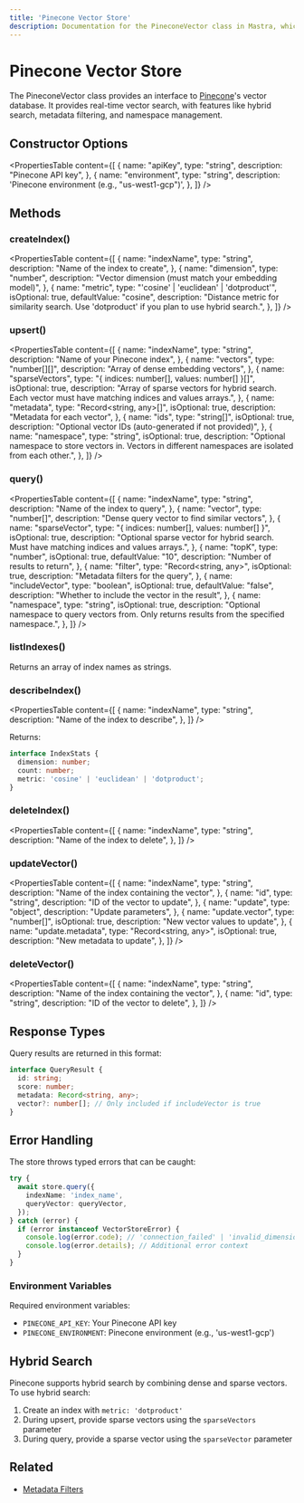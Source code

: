 ```yaml
---
title: 'Pinecone Vector Store'
description: Documentation for the PineconeVector class in Mastra, which provides an interface to Pinecone's vector database.
---
```


# Pinecone Vector Store

The PineconeVector class provides an interface to [Pinecone](https://www.pinecone.io/)'s vector database.
It provides real-time vector search, with features like hybrid search, metadata filtering, and namespace management.

## Constructor Options

<PropertiesTable
content={[
{
name: "apiKey",
type: "string",
description: "Pinecone API key",
},
{
name: "environment",
type: "string",
description: 'Pinecone environment (e.g., "us-west1-gcp")',
},
]}
/>

## Methods

### createIndex()

<PropertiesTable
content={[
{
name: "indexName",
type: "string",
description: "Name of the index to create",
},
{
name: "dimension",
type: "number",
description: "Vector dimension (must match your embedding model)",
},
{
name: "metric",
type: "'cosine' | 'euclidean' | 'dotproduct'",
isOptional: true,
defaultValue: "cosine",
description:
"Distance metric for similarity search. Use 'dotproduct' if you plan to use hybrid search.",
},
]}
/>

### upsert()

<PropertiesTable
content={[
{
name: "indexName",
type: "string",
description: "Name of your Pinecone index",
},
{
name: "vectors",
type: "number[][]",
description: "Array of dense embedding vectors",
},
{
name: "sparseVectors",
type: "{ indices: number[], values: number[] }[]",
isOptional: true,
description:
"Array of sparse vectors for hybrid search. Each vector must have matching indices and values arrays.",
},
{
name: "metadata",
type: "Record<string, any>[]",
isOptional: true,
description: "Metadata for each vector",
},
{
name: "ids",
type: "string[]",
isOptional: true,
description: "Optional vector IDs (auto-generated if not provided)",
},
{
name: "namespace",
type: "string",
isOptional: true,
description:
"Optional namespace to store vectors in. Vectors in different namespaces are isolated from each other.",
},
]}
/>

### query()

<PropertiesTable
content={[
{
name: "indexName",
type: "string",
description: "Name of the index to query",
},
{
name: "vector",
type: "number[]",
description: "Dense query vector to find similar vectors",
},
{
name: "sparseVector",
type: "{ indices: number[], values: number[] }",
isOptional: true,
description:
"Optional sparse vector for hybrid search. Must have matching indices and values arrays.",
},
{
name: "topK",
type: "number",
isOptional: true,
defaultValue: "10",
description: "Number of results to return",
},
{
name: "filter",
type: "Record<string, any>",
isOptional: true,
description: "Metadata filters for the query",
},
{
name: "includeVector",
type: "boolean",
isOptional: true,
defaultValue: "false",
description: "Whether to include the vector in the result",
},
{
name: "namespace",
type: "string",
isOptional: true,
description:
"Optional namespace to query vectors from. Only returns results from the specified namespace.",
},
]}
/>

### listIndexes()

Returns an array of index names as strings.

### describeIndex()

<PropertiesTable
content={[
{
name: "indexName",
type: "string",
description: "Name of the index to describe",
},
]}
/>

Returns:

```typescript copy
interface IndexStats {
  dimension: number;
  count: number;
  metric: 'cosine' | 'euclidean' | 'dotproduct';
}
```

### deleteIndex()

<PropertiesTable
content={[
{
name: "indexName",
type: "string",
description: "Name of the index to delete",
},
]}
/>

### updateVector()

<PropertiesTable
content={[
{
name: "indexName",
type: "string",
description: "Name of the index containing the vector",
},
{
name: "id",
type: "string",
description: "ID of the vector to update",
},
{
name: "update",
type: "object",
description: "Update parameters",
},
{
name: "update.vector",
type: "number[]",
isOptional: true,
description: "New vector values to update",
},
{
name: "update.metadata",
type: "Record<string, any>",
isOptional: true,
description: "New metadata to update",
},
]}
/>

### deleteVector()

<PropertiesTable
content={[
{
name: "indexName",
type: "string",
description: "Name of the index containing the vector",
},
{
name: "id",
type: "string",
description: "ID of the vector to delete",
},
]}
/>

## Response Types

Query results are returned in this format:

```typescript copy
interface QueryResult {
  id: string;
  score: number;
  metadata: Record<string, any>;
  vector?: number[]; // Only included if includeVector is true
}
```

## Error Handling

The store throws typed errors that can be caught:

```typescript copy
try {
  await store.query({
    indexName: 'index_name',
    queryVector: queryVector,
  });
} catch (error) {
  if (error instanceof VectorStoreError) {
    console.log(error.code); // 'connection_failed' | 'invalid_dimension' | etc
    console.log(error.details); // Additional error context
  }
}
```

### Environment Variables

Required environment variables:

- `PINECONE_API_KEY`: Your Pinecone API key
- `PINECONE_ENVIRONMENT`: Pinecone environment (e.g., 'us-west1-gcp')

## Hybrid Search

Pinecone supports hybrid search by combining dense and sparse vectors. To use hybrid search:

1. Create an index with `metric: 'dotproduct'`
2. During upsert, provide sparse vectors using the `sparseVectors` parameter
3. During query, provide a sparse vector using the `sparseVector` parameter

## Related

- [Metadata Filters](../rag/metadata-filters)

